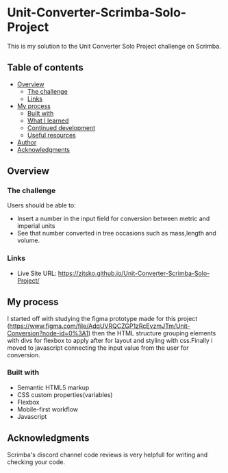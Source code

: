 # Unit-Converter-Scrimba-Solo-Project

This is my solution to the Unit Converter Solo Project challenge on Scrimba.


## Table of contents

- [Overview](#overview)
  - [The challenge](#the-challenge)
  - [Links](#links)
- [My process](#my-process)
  - [Built with](#built-with)
  - [What I learned](#what-i-learned)
  - [Continued development](#continued-development)
  - [Useful resources](#useful-resources)
- [Author](#author)
- [Acknowledgments](#acknowledgments)

## Overview

### The challenge

Users should be able to:

- Insert a number in the input field for conversion between metric and imperial units
- See that number converted in tree occasions such as mass,length and volume.

### Links

- Live Site URL: https://zitsko.github.io/Unit-Converter-Scrimba-Solo-Project/

## My process
I started off with studying the figma prototype made for this project (https://www.figma.com/file/AdqUVRQCZGP1zRcEvzmJTm/Unit-Conversion?node-id=0%3A1) then the HTML
structure grouping elements with divs for flexbox to apply after for layout and styling with css.Finally i moved to javascript connecting the input value from the user
for conversion.


### Built with

- Semantic HTML5 markup
- CSS custom properties(variables)
- Flexbox
- Mobile-first workflow
- Javascript

## Acknowledgments
Scrimba's discord channel code reviews is very helpfull for writing and checking your code.
